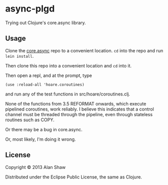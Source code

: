 # async-plgd

Trying out Clojure's core.async library.

## Usage

Clone the [core.async](http://github.com/clojure/core.async) repo to a
convenient location. `cd` into the repo and run `lein install`.

Then clone this repo into a convenient location and `cd` into it.

Then open a repl, and at the prompt, type

```
(use :reload-all 'hoare.coroutines)
```

and run any of the test functions in src/hoare/coroutines.clj.

None of the functions from 3.5 REFORMAT onwards, which execute pipelined coroutines,
work reliably. I believe this indicates that a control channel must be threaded through
the pipeline, even through stateless routines such as COPY.

Or there may be a bug in core.async.

Or, most likely, I'm doing it wrong.

## License

Copyright © 2013 Alan Shaw

Distributed under the Eclipse Public License, the same as Clojure.
